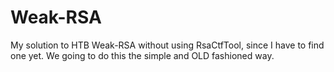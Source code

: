 # Weak-RSA
My solution to HTB Weak-RSA without using RsaCtfTool, since I have to find one yet. We going to do this the simple and OLD fashioned way. 
